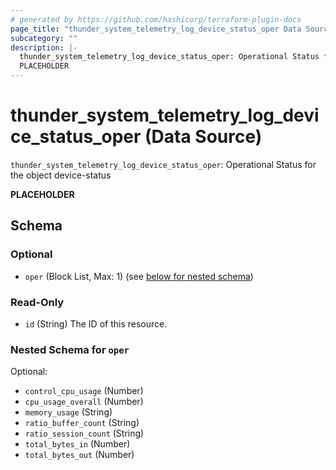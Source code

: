 ```yaml
---
# generated by https://github.com/hashicorp/terraform-plugin-docs
page_title: "thunder_system_telemetry_log_device_status_oper Data Source - terraform-provider-thunder"
subcategory: ""
description: |-
  thunder_system_telemetry_log_device_status_oper: Operational Status for the object device-status
  PLACEHOLDER
---
```


# thunder_system_telemetry_log_device_status_oper (Data Source)

`thunder_system_telemetry_log_device_status_oper`: Operational Status for the object device-status

__PLACEHOLDER__



<!-- schema generated by tfplugindocs -->
## Schema

### Optional

- `oper` (Block List, Max: 1) (see [below for nested schema](#nestedblock--oper))

### Read-Only

- `id` (String) The ID of this resource.

<a id="nestedblock--oper"></a>
### Nested Schema for `oper`

Optional:

- `control_cpu_usage` (Number)
- `cpu_usage_overall` (Number)
- `memory_usage` (String)
- `ratio_buffer_count` (String)
- `ratio_session_count` (String)
- `total_bytes_in` (Number)
- `total_bytes_out` (Number)


